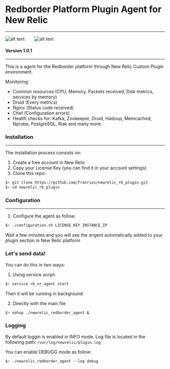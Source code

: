 # Redborder Platform Plugin Agent for New Relic
---
![alt text](http://www.aeiciberseguridad.es/imagenes%5Cdescargas%5C7492047.jpg "Redborder")
&nbsp;&nbsp;&nbsp;&nbsp;&nbsp;&nbsp;
![alt text](https://www.drupal.org/files/styles/grid-3/public/NewRelic.png?itok=tmr3C7yP "NewRelic")

#### Version 1.0.1
---
This is a agent for the Redborder platform through New Relic Custom Plugin environment.

Monitoring:
  - Common resources (CPU, Memory, Packets received, Disk metrics, services by      memory)
  - Druid (Every metrics)
  - Nginx (Status code received)
  - Chef (Configuration errors)
  - Health checks for: Kafka, Zookeeper, Druid, Hadoop, Memcached, Nprobe,            PostgreSQL, Riak and many more.

### Installation
---
The installation process consists on:

1. Create a free account in New Relic
2. Copy your License Key (you can find it in your account settings)
3. Clone this repo:

```sh
$> git clone https://github.com/franrios/newrelic_rb_plugin.git
$> cd newrelic_rb_plugin
```
### Configuration
---
1. Configure the agent as follow:
```sh
$> ./configuration.sh LICENSE_KEY INSTANCE_IP
```
Wait a few minutes and you will see the angent automatically added to your plugin section in New Relic platform

### Let's send data!
You can do this in two ways:
1. Using service script:
```sh
$> service rb_nr_agent start
```
Then it will be running in background

2. Directly with the main file
```sh
$> nohup ./newrelic_redborder_agent &
```
### Logging
By default loggin is enabled in INFO mode. Log file is located in the following path:
`/var/log/newrelic/plugin.log`

You can enable DEBUGG mode as follow:
``` sh
$> ./newrelic_redborder_agent --log debug
```
